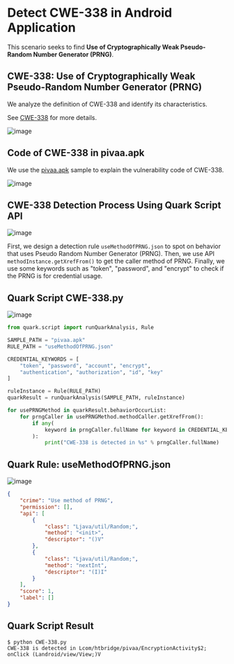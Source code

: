 # Detect CWE-338 in Android Application

This scenario seeks to find **Use of Cryptographically Weak Pseudo-Random Number Generator (PRNG)**.

## CWE-338: Use of Cryptographically Weak Pseudo-Random Number Generator (PRNG)

We analyze the definition of CWE-338 and identify its characteristics.

See [CWE-338](https://cwe.mitre.org/data/definitions/338.html) for more details.

![image](https://imgur.com/aLybax5.jpg)

## Code of CWE-338 in pivaa.apk

We use the [pivaa.apk](https://github.com/HTBridge/pivaa) sample to explain the vulnerability code of CWE-338.

![image](https://i.postimg.cc/mr5rpTDz/image.png)

## CWE-338 Detection Process Using Quark Script API

![image](https://imgur.com/yWLNwZV.jpg)

First, we design a detection rule `useMethodOfPRNG.json` to spot on behavior that uses Pseudo Random Number Generator (PRNG). Then, we use API `methodInstance.getXrefFrom()` to get the caller method of PRNG. Finally, we use some keywords such as "token", "password", and "encrypt" to check if the PRNG is for credential usage.

## Quark Script CWE-338.py

![image](https://i.postimg.cc/xdt54Lft/image.png)

```python
from quark.script import runQuarkAnalysis, Rule

SAMPLE_PATH = "pivaa.apk"
RULE_PATH = "useMethodOfPRNG.json"

CREDENTIAL_KEYWORDS = [
    "token", "password", "account", "encrypt",
    "authentication", "authorization", "id", "key"
]

ruleInstance = Rule(RULE_PATH)
quarkResult = runQuarkAnalysis(SAMPLE_PATH, ruleInstance)

for usePRNGMethod in quarkResult.behaviorOccurList:
    for prngCaller in usePRNGMethod.methodCaller.getXrefFrom():
        if any(
            keyword in prngCaller.fullName for keyword in CREDENTIAL_KEYWORDS
        ):
            print("CWE-338 is detected in %s" % prngCaller.fullName)
```
    
## Quark Rule: useMethodOfPRNG.json

![image](https://i.postimg.cc/jS6x74Kg/image.png)

```json
{
    "crime": "Use method of PRNG",
    "permission": [],
    "api": [
        {
            "class": "Ljava/util/Random;",
            "method": "<init>",
            "descriptor": "()V"
        },
        {
            "class": "Ljava/util/Random;",
            "method": "nextInt",
            "descriptor": "(I)I"
        }
    ],
    "score": 1,
    "label": []
}
```

## Quark Script Result

```TEXT
$ python CWE-338.py
CWE-338 is detected in Lcom/htbridge/pivaa/EncryptionActivity$2; onClick (Landroid/view/View;)V
```
